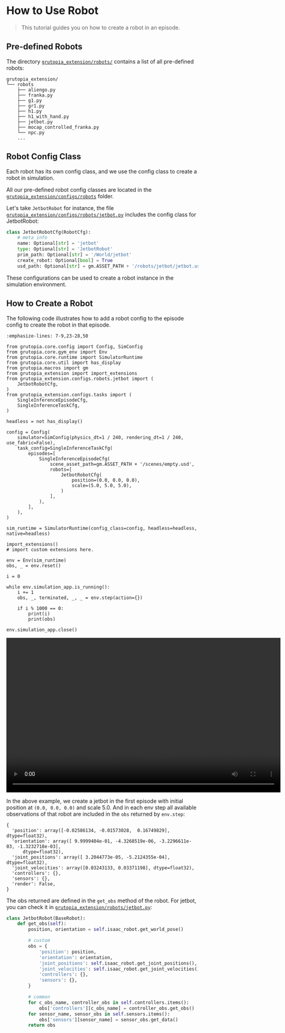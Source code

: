 # How to Use Robot

> This tutorial guides you on how to create a robot in an episode.

## Pre-defined Robots

The directory [`grutopia_extension/robots/`](https://github.com/OpenRobotLab/GRUtopia/tree/main/grutopia_extension/robots) contains a list of all pre-defined robots:

```
grutopia_extension/
└── robots
    ├── aliengo.py
    ├── franka.py
    ├── g1.py
    ├── gr1.py
    ├── h1.py
    ├── h1_with_hand.py
    ├── jetbot.py
    ├── mocap_controlled_franka.py
    └── npc.py
    ...
```

## Robot Config Class

Each robot has its own config class, and we use the config class to create a robot in simulation.

All our pre-defined robot config classes are located in the [`grutopia_extension/configs/robots`](https://github.com/OpenRobotLab/GRUtopia/tree/main/grutopia_extension/configs/robots) folder.

Let's take `JetbotRobot` for instance, the file [`grutopia_extension/configs/robots/jetbot.py`](https://github.com/OpenRobotLab/GRUtopia/blob/main/grutopia_extension/robots/jetbot.py) includes the config class for JetbotRobot:

```python
class JetbotRobotCfg(RobotCfg):
    # meta info
    name: Optional[str] = 'jetbot'
    type: Optional[str] = 'JetbotRobot'
    prim_path: Optional[str] = '/World/jetbot'
    create_robot: Optional[bool] = True
    usd_path: Optional[str] = gm.ASSET_PATH + '/robots/jetbot/jetbot.usd'
```

These configurations can be used to create a robot instance in the simulation environment.

## How to Create a Robot

The following code illustrates how to add a robot config to the episode config to create the robot in that episode.

```{code-block} python
:emphasize-lines: 7-9,23-28,50

from grutopia.core.config import Config, SimConfig
from grutopia.core.gym_env import Env
from grutopia.core.runtime import SimulatorRuntime
from grutopia.core.util import has_display
from grutopia.macros import gm
from grutopia_extension import import_extensions
from grutopia_extension.configs.robots.jetbot import (
    JetbotRobotCfg,
)
from grutopia_extension.configs.tasks import (
    SingleInferenceEpisodeCfg,
    SingleInferenceTaskCfg,
)

headless = not has_display()

config = Config(
    simulator=SimConfig(physics_dt=1 / 240, rendering_dt=1 / 240, use_fabric=False),
    task_config=SingleInferenceTaskCfg(
        episodes=[
            SingleInferenceEpisodeCfg(
                scene_asset_path=gm.ASSET_PATH + '/scenes/empty.usd',
                robots=[
                    JetbotRobotCfg(
                        position=(0.0, 0.0, 0.0),
                        scale=(5.0, 5.0, 5.0),
                    )
                ],
            ),
        ],
    ),
)

sim_runtime = SimulatorRuntime(config_class=config, headless=headless, native=headless)

import_extensions()
# import custom extensions here.

env = Env(sim_runtime)
obs, _ = env.reset()

i = 0

while env.simulation_app.is_running():
    i += 1
    obs, _, terminated, _, _ = env.step(action={})

    if i % 1000 == 0:
        print(i)
        print(obs)

env.simulation_app.close()
```

<video width="720" height="405" controls>
    <source src="../../../_static/video/tutorial_use_robot.webm" type="video/webm">
</video>

In the above example, we create a jetbot in the first episode with initial position at `(0.0, 0.0, 0.0)` and scale 5.0. And in each env step all available observations of that robot are included in the `obs` returned by `env.step`:

```
{
  'position': array([-0.02586134, -0.01573028,  0.16749829], dtype=float32),
  'orientation': array([ 9.9999404e-01, -4.3268519e-06, -3.2296611e-03, -1.3232718e-03],
      dtype=float32),
  'joint_positions': array([ 3.2044773e-05, -5.2124355e-04], dtype=float32),
  'joint_velocities': array([0.03243133, 0.03371198], dtype=float32),
  'controllers': {},
  'sensors': {},
  'render': False,
}
```

The obs returned are defined in the `get_obs` method of the robot. For jetbot, you can check it in [`grutopia_extension/robots/jetbot.py`](https://github.com/OpenRobotLab/GRUtopia/blob/main/grutopia_extension/robots/jetbot.py):

```python
class JetbotRobot(BaseRobot):
    def get_obs(self):
        position, orientation = self.isaac_robot.get_world_pose()

        # custom
        obs = {
            'position': position,
            'orientation': orientation,
            'joint_positions': self.isaac_robot.get_joint_positions(),
            'joint_velocities': self.isaac_robot.get_joint_velocities(),
            'controllers': {},
            'sensors': {},
        }

        # common
        for c_obs_name, controller_obs in self.controllers.items():
            obs['controllers'][c_obs_name] = controller_obs.get_obs()
        for sensor_name, sensor_obs in self.sensors.items():
            obs['sensors'][sensor_name] = sensor_obs.get_data()
        return obs
```
